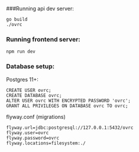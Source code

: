 ###Running api dev server:
```
go build
./ovrc
```

### Running frontend server:
```
npm run dev
```

### Database setup:

Postgres 11+:
```
CREATE USER ovrc;
CREATE DATABASE ovrc;
ALTER USER ovrc WITH ENCRYPTED PASSWORD 'ovrc';
GRANT ALL PRIVILEGES ON DATABASE ovrc TO ovrc;
```

flyway.conf (migrations)
```
flyway.url=jdbc:postgresql://127.0.0.1:5432/ovrc
flyway.user=ovrc
flyway.password=ovrc
flyway.locations=filesystem:./
```



